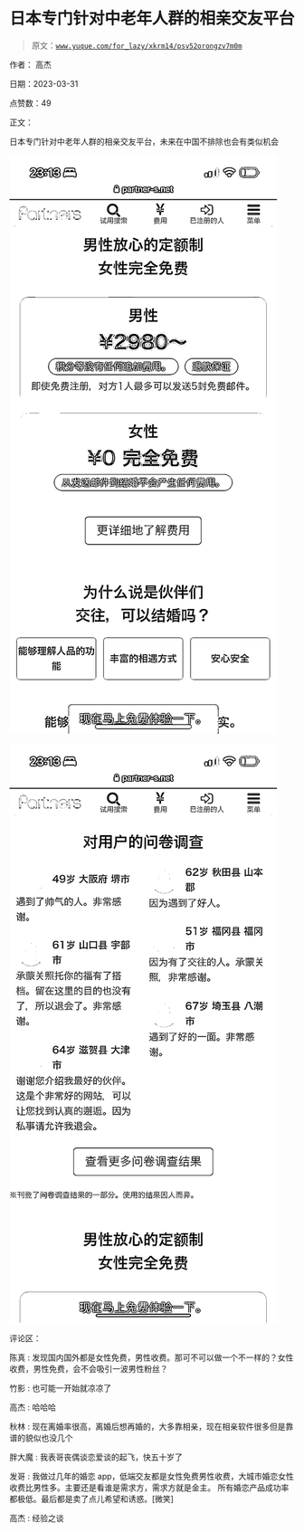 # 日本专门针对中老年人群的相亲交友平台

> 原文：[`www.yuque.com/for_lazy/xkrm14/psv52orongzv7m0m`](https://www.yuque.com/for_lazy/xkrm14/psv52orongzv7m0m)

作者： 高杰

日期：2023-03-31

点赞数：49

正文：

日本专门针对中老年人群的相亲交友平台，未来在中国不排除也会有类似机会

![](img/fb260809abf03f7b8a66481bbcd54796.png)  

![](img/db5f8713b2b286078b5356b3a8eab92f.png)  

评论区：

陈真 : 发现国内国外都是女性免费，男性收费。那可不可以做一个不一样的？女性收费，男性免费，会不会吸引一波男性粉丝？

竹影 : 也可能一开始就凉凉了

高杰 : 哈哈哈

秋林 : 现在离婚率很高，离婚后想再婚的，大多靠相亲，现在相亲软件很多但是靠谱的貌似也没几个

胖大魔 : 我表哥丧偶谈恋爱谈的起飞，快五十岁了

发哥 : 我做过几年的婚恋 app，低端交友都是女性免费男性收费，大城市婚恋女性收费比男性多。主要还是看谁是需求方，需求方就是金主。 所有婚恋产品成功率都极低。最后都是卖了点儿希望和诱惑。[微笑]

高杰 : 经验之谈

